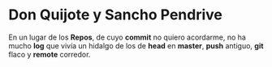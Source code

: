 ﻿# **Don Quijote y Sancho Pendrive**﻿En un lugar de los **Repos**,de cuyo **commit** no quiero acordarme,no ha mucho **log** que vivíaun hidalgo de los de **head** en **master**,**push** antiguo,**git** flaco y **remote** corredor.